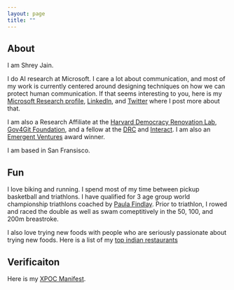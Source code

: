 ```yaml
---
layout: page
title: ""
---
```


## About 

I am Shrey Jain. 

I do AI research at Microsoft. I care a lot about communication, and most of my work is currently centered around designing techniques on how we can protect human communication. If that seems interesting to you, here is my [Microsoft Research profile](https://www.microsoft.com/en-us/research/people/shreyjain/), [LinkedIn](https://www.linkedin.com/in/shrey-j-9869b213a/), and [Twitter](https://twitter.com/shreyjaineth) where I post more about that. 

I am also a Research Affiliate at the [Harvard Democracy Renovation Lab](https://gettingplurality.org/people/), [Gov4Git Foundation](https://gov4git.org/), and a fellow at the [DRC](https://thedrcenter.org/) and [Interact](https://joininteract.com/). I am also an [Emergent Ventures](https://www.mercatus.org/emergent-ventures) award winner.  

I am based in San Fransisco.

## Fun 

I love biking and running. I spend most of my time between pickup basketball and triathlons. I have qualified for 3 age group world championship triathlons coached by [Paula Findlay](https://www.instagram.com/paula_findlay/?hl=en). Prior to triathlon, I rowed and raced the double as well as swam comeptitively in the 50, 100, and 200m breastroke. 

I also love trying new foods with people who are seriously passionate about trying new foods. Here is a list of my [top indian restaurants](/indianfood.md)

## Verificaiton 

Here is my [XPOC Manifest](./xpoc-manifest.json). 